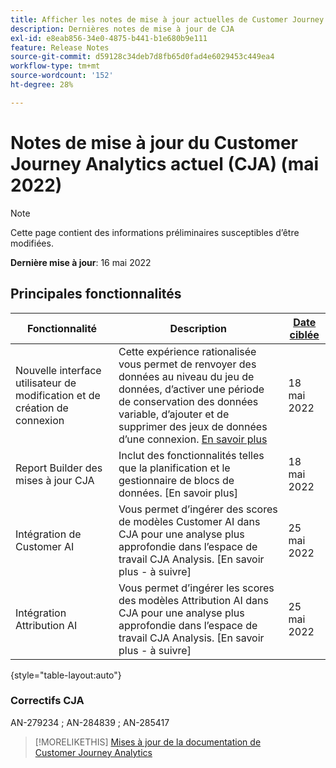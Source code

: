 ```yaml
---
title: Afficher les notes de mise à jour actuelles de Customer Journey Analytics
description: Dernières notes de mise à jour de CJA
exl-id: e8eab856-34e0-4875-b441-b1e680b9e111
feature: Release Notes
source-git-commit: d59128c34deb7d8fb65d0fad4e6029453c449ea4
workflow-type: tm+mt
source-wordcount: '152'
ht-degree: 28%

---
```


# Notes de mise à jour du Customer Journey Analytics actuel (CJA) (mai 2022)

>[!NOTE]
>
>Cette page contient des informations préliminaires susceptibles d’être modifiées.

**Dernière mise à jour**: 16 mai 2022

## Principales fonctionnalités

| Fonctionnalité | Description | [Date ciblée](/help/release-notes/releases.md) |
| ----------- | ---------- | ----- |
| Nouvelle interface utilisateur de modification et de création de connexion | Cette expérience rationalisée vous permet de renvoyer des données au niveau du jeu de données, d’activer une période de conservation des données variable, d’ajouter et de supprimer des jeux de données d’une connexion. [En savoir plus](/help/connections/create-connection.md) | 18 mai 2022 |
| Report Builder des mises à jour CJA | Inclut des fonctionnalités telles que la planification et le gestionnaire de blocs de données. [En savoir plus] | 18 mai 2022 |
| Intégration de Customer AI | Vous permet d’ingérer des scores de modèles Customer AI dans CJA pour une analyse plus approfondie dans l’espace de travail CJA Analysis. [En savoir plus - à suivre] | 25 mai 2022 |
| Intégration Attribution AI | Vous permet d’ingérer les scores des modèles Attribution AI dans CJA pour une analyse plus approfondie dans l’espace de travail CJA Analysis. [En savoir plus - à suivre] | 25 mai 2022 |

{style=&quot;table-layout:auto&quot;}

### Correctifs CJA

AN-279234 ; AN-284839 ; AN-285417

>[!MORELIKETHIS]
>[Mises à jour de la documentation de Customer Journey Analytics](/help/release-notes/doc-changes.md)
